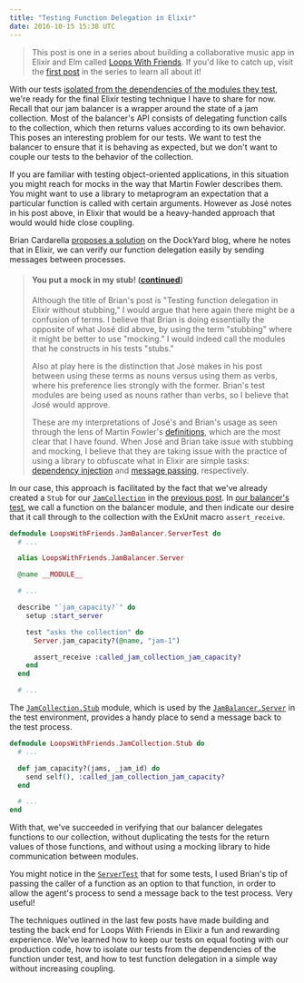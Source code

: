 ```yaml
---
title: "Testing Function Delegation in Elixir"
date: 2016-10-15 15:38 UTC
---
```



> This post is one in a series about building a collaborative music app in Elixir and Elm called [Loops With Friends]. If you'd like to catch up, visit the [first post] in the series to learn all about it!

With our tests [isolated from the dependencies of the modules they test][previous post], we're ready for the final Elixir testing technique I have to share for now. Recall that our jam balancer is a wrapper around the state of a jam collection. Most of the balancer's API consists of delegating function calls to the collection, which then returns values according to its own behavior. This poses an interesting problem for our tests. We want to test the balancer to ensure that it is behaving as expected, but we don't want to couple our tests to the behavior of the collection.

If you are familiar with testing object-oriented applications, in this situation you might reach for mocks in the way that Martin Fowler describes them. You might want to use a library to metaprogram an expectation that a particular function is called with certain arguments. However as José notes in his post above, in Elixir that would be a heavy-handed approach that would would hide close coupling.

Brian Cardarella [proposes a solution][Testing Function Delegation] on the DockYard blog, where he notes that in Elixir, we can verify our function delegation easily by sending messages between processes.

> #### You put a mock in my stub! ([continued])
> Although the title of Brian's post is "Testing function delegation in Elixir without stubbing," I would argue that here again there might be a confusion of terms. I believe that Brian is doing essentially the opposite of what José did above, by using the term "stubbing" where it might be better to use "mocking." I would indeed call the modules that he constructs in his tests "stubs."
>
> Also at play here is the distinction that José makes in his post between using these terms as nouns versus using them as verbs, where his preference lies strongly with the former. Brian's test modules are being used as nouns rather than verbs, so I believe that José would approve.
>
> These are my interpretations of José's and Brian's usage as seen through the lens of Martin Fowler's [definitions][Mocks Aren't Stubs], which are the most clear that I have found. When José and Brian take issue with stubbing and mocking, I believe that they are taking issue with the practice of using a library to obfuscate what in Elixir are simple tasks: [dependency injection] and [message passing], respectively.

In our case, this approach is facilitated by the fact that we've already created a `Stub` for our [`JamCollection`] in the [previous post]. In [our balancer's test][JamBalancer.ServerTest], we call a function on the balancer module, and then indicate our desire that it call through to the collection with the ExUnit macro `assert_receive`.

~~~ elixir
defmodule LoopsWithFriends.JamBalancer.ServerTest do
  # ...

  alias LoopsWithFriends.JamBalancer.Server

  @name __MODULE__

  # ...

  describe "`jam_capacity?`" do
    setup :start_server

    test "asks the collection" do
      Server.jam_capacity?(@name, "jam-1")

      assert_receive :called_jam_collection_jam_capacity?
    end
  end

  # ...
~~~

The [`JamCollection.Stub`] module, which is used by the [`JamBalancer.Server`] in the test environment, provides a handy place to send a message back to the test process.

~~~ elixir
defmodule LoopsWithFriends.JamCollection.Stub do
  # ...

  def jam_capacity?(jams, _jam_id) do
    send self(), :called_jam_collection_jam_capacity?
  end

  # ...
end
~~~

With that, we've succeeded in verifying that our balancer delegates functions to our collection, without duplicating the tests for the return values of those functions, and without using a mocking library to hide communication between modules.

You might notice in the [`ServerTest`][JamBalancer.ServerTest] that for some tests, I used Brian's tip of passing the caller of a function as an option to that function, in order to allow the agent's process to send a message back to the test process. Very useful!

The techniques outlined in the last few posts have made building and testing the back end for Loops With Friends in Elixir a fun and rewarding experience. We've learned how to keep our tests on equal footing with our production code, how to isolate our tests from the dependencies of the function under test, and how to test function delegation in a simple way without increasing coupling.


[Loops With Friends]: http://loopswithfriends.com/
[first post]: ./2016-10-05-collaborative-music-loops-in-elixir-and-elm.html
[Testing Function Delegation]: https://dockyard.com/blog/2016/03/24/testing-function-delegation-in-elixir-without-stubbing
[continued]: ./2016-10-14-using-stubs-to-isolate-elixir-tests.html#you-put-a-mock-in-my-stub
[Mocks Aren't Stubs]: http://martinfowler.com/articles/mocksArentStubs.html
[dependency injection]: https://en.wikipedia.org/wiki/Dependency_injection
[message passing]: http://elixir-lang.org/getting-started/processes.html
[`JamCollection`]: https://github.com/jeffcole/loops_with_friends/blob/back-end-blog-posts/lib/loops_with_friends/jam_collection.ex
[previous post]: ./2016-10-14-using-stubs-to-isolate-elixir-tests.html
[JamBalancer.ServerTest]: https://github.com/jeffcole/loops_with_friends/blob/back-end-blog-posts/test/lib/loops_with_friends/jam_balancer/server_test.exs
[`JamCollection.Stub`]: https://github.com/jeffcole/loops_with_friends/blob/back-end-blog-posts/lib/loops_with_friends/jam_collection/stub.ex
[`JamBalancer.Server`]: https://github.com/jeffcole/loops_with_friends/blob/back-end-blog-posts/lib/loops_with_friends/jam_balancer/server.ex
